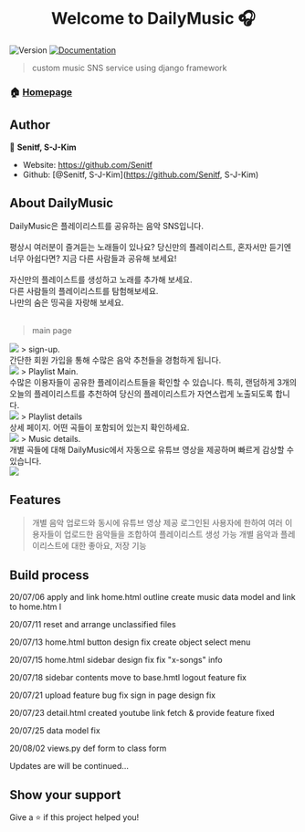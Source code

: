 <h1 align="center">Welcome to DailyMusic 🎧</h1>
<p>
  <img alt="Version" src="https://img.shields.io/badge/version-1.0-blue.svg?cacheSeconds=2592000" />
  <a href="https://github.com/Senitf/DailyMusic" target="_blank">
    <img alt="Documentation" src="https://img.shields.io/badge/documentation-yes-brightgreen.svg" />
  </a>
</p>

> custom music SNS service using django framework

### 🏠 [Homepage](https://github.com/Senitf/DailyMusic)

## Author

👤 **Senitf, S-J-Kim**

* Website: https://github.com/Senitf
* Github: [@Senitf, S-J-Kim](https://github.com/Senitf, S-J-Kim)

## About DailyMusic
DailyMusic은 플레이리스트를 공유하는 음악 SNS입니다. <br><br>
평상시 여러분이 즐겨듣는 노래들이 있나요? 당신만의 플레이리스트, 혼자서만 듣기엔 너무 아쉽다면? 지금 다른 사람들과 공유해 보세요!<br><br>
자신만의 플레이스트를 생성하고 노래를 추가해 보세요. <br>
다른 사람들의 플레이리스트를 탐험해보세요. <br>
나만의 숨은 띵곡을 자랑해 보세요.<br>
<br>

> main page <br>
<img src="https://user-images.githubusercontent.com/30287999/91279536-95221f80-e7c0-11ea-9f90-f9695a3b5dbd.png">
> sign-up. <br>
간단한 회원 가입을 통해 수많은 음악 추천들을 경험하게 됩니다. <br>
<img src="https://user-images.githubusercontent.com/30287999/91279586-a4a16880-e7c0-11ea-82bb-e3e0e72665be.png">
> Playlist Main. <br>
수많은 이용자들이 공유한 플레이리스트들을 확인할 수 있습니다. 특히, 랜덤하게 3개의 오늘의 플레이리스트를 추천하여 당신의 플레이리스트가 자연스럽게 노출되도록 합니다. <br>
<img src="https://user-images.githubusercontent.com/30287999/91279548-98b5a680-e7c0-11ea-8d28-3c0283d99afc.png">
> Playlist details <br>
상세 페이지. 어떤 곡들이 포함되어 있는지 확인하세요. <br>
<img src="https://user-images.githubusercontent.com/30287999/91279691-c995db80-e7c0-11ea-9fcc-0a48986b7aba.png">
> Music details. <br>
개별 곡들에 대해 DailyMusic에서 자동으로 유튜브 영상을 제공하며 빠르게 감상할 수 있습니다. <br>
<img src="https://user-images.githubusercontent.com/30287999/91279725-d4e90700-e7c0-11ea-92e3-e84dbe7c2460.png">


## Features

> 개별 음악 업로드와 동시에 유튜브 영상 제공
> 로그인된 사용자에 한하여 여러 이용자들이 업로드한 음악들을 조합하여 플레이리스트 생성 가능
> 개별 음악과 플레이리스트에 대한 좋아요, 저장 기능

## Build process

20/07/06
apply and link home.html outline
create music data model and link to home.htm l

20/07/11
reset and arrange unclassified files

20/07/13
home.html button design fix
create object select menu

20/07/15
home.html sidebar design fix
fix "x-songs" info

20/07/18
sidebar contents move to base.hmtl
logout feature fix

20/07/21
upload feature bug fix
sign in page design fix

20/07/23
detail.html created
youtube link fetch & provide feature fixed

20/07/25
data model fix

20/08/02
views.py def form to class form

Updates are will be continued...


## Show your support

Give a ⭐️ if this project helped you!
